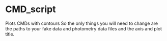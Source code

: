 # CMD_script
Plots CMDs with contours
So the only things you will need to change are the paths to your fake data and photometry data files and the axis and plot title. 

